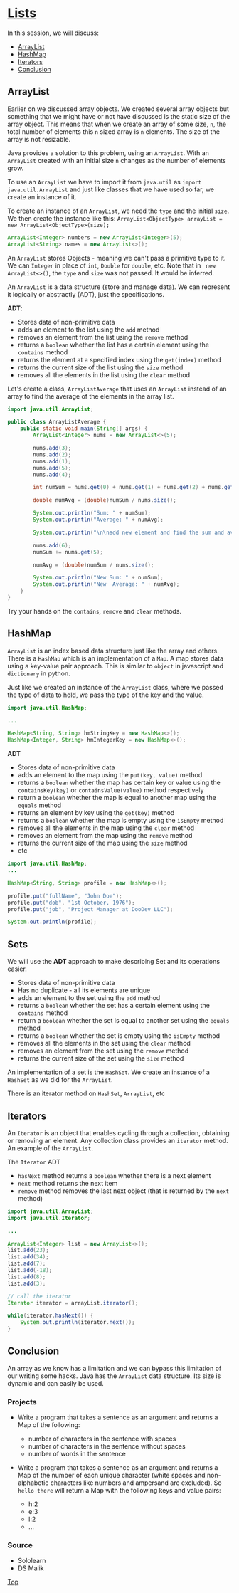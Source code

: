 # [Lists](#top)

<div id="top"/>
In this session, we will discuss:

-   [ArrayList](#arraylist)
-   [HashMap](#hashmap)
-   [Iterators](#iterators)
-   [Conclusion](#conclusion)

## ArrayList

<div id="arraylist" />

Earlier on we discussed array objects. We created several array objects but something that we might have or not have discussed is the static size of the array object. This means that when we create an array of some size, `n`, the total number of elements this `n` sized array is `n` elements. The size of the array is not resizable.

Java provides a solution to this problem, using an `ArrayList`. With an `ArrayList` created with an initial size `n` changes as the number of elements grow.

To use an `ArrayList` we have to import it from `java.util` as `import java.util.ArrayList` and just like classes that we have used so far, we create an instance of it.

To create an instance of an `ArrayList`, we need the `type` and the initial `size`. We then create the instance like this: `ArrayList<ObjectType> arrayList = new ArrayList<ObjectType>(size);`

```java
ArrayList<Integer> numbers = new ArrayList<Integer>(5);
ArrayList<String> names = new ArrayList<>();
```

An `ArrayList` stores Objects - meaning we can't pass a primitive type to it. We can `Integer` in place of `int`, `Double` for `double`, etc. Note that in ` new ArrayList<>()`, the `type` and `size` was not passed. It would be inferred.

An `ArrayList` is a data structure (store and manage data). We can represent it logically or abstractly (ADT), just the specifications.

**ADT**:

-   Stores data of non-primitive data
-   adds an element to the list using the `add` method
-   removes an element from the list using the `remove` method
-   returns a `boolean` whether the list has a certain element using the `contains` method
-   returns the element at a specified index using the `get(index)` method
-   returns the current size of the list using the `size` method
-   removes all the elements in the list using the `clear` method

Let's create a class, `ArrayListAverage` that uses an `ArrayList` instead of an array to find the average of the elements in the array list.

<!-- convert this array code to ArrayList -->

```java
import java.util.ArrayList;

public class ArrayListAverage {
    public static void main(String[] args) {
        ArrayList<Integer> nums = new ArrayList<>(5);

        nums.add(3);
        nums.add(2);
        nums.add(1);
        nums.add(5);
        nums.add(4);

        int numSum = nums.get(0) + nums.get(1) + nums.get(2) + nums.get(3) + nums.get(4);

        double numAvg = (double)numSum / nums.size();

        System.out.println("Sum: " + numSum);
        System.out.println("Average: " + numAvg);

        System.out.println("\n\nadd new element and find the sum and average");

        nums.add(6);
        numSum += nums.get(5);

        numAvg = (double)numSum / nums.size();

        System.out.println("New Sum: " + numSum);
        System.out.println("New  Average: " + numAvg);
    }
}

```

Try your hands on the `contains`, `remove` and `clear` methods.

## HashMap

<div id="hashmap" />

`ArrayList` is an index based data structure just like the array and others. There is a `HashMap` which is an implementation of a `Map`. A map stores data using a key-value pair approach. This is similar to `object` in javascript and `dictionary` in python.

Just like we created an instance of the `ArrayList` class, where we passed the type of data to hold, we pass the type of the key and the value.

```java
import java.util.HashMap;

...

HashMap<String, String> hmStringKey = new HashMap<>();
HashMap<Integer, String> hmIntegerKey = new HashMap<>();
```

**ADT**

-   Stores data of non-primitive data
-   adds an element to the map using the `put(key, value)` method
-   returns a `boolean` whether the map has certain key or value using the `containsKey(key)` or `containsValue(value)` method respectively
-   return a `boolean` whether the map is equal to another map using the `equals` method
-   returns an element by key using the `get(key)` method
-   returns a `boolean` whether the map is empty using the `isEmpty` method
-   removes all the elements in the map using the `clear` method
-   removes an element from the map using the `remove` method
-   returns the current size of the map using the `size` method
-   etc

```java
import java.util.HashMap;
...

HashMap<String, String> profile = new HashMap<>();

profile.put("fullName", "John Doe");
profile.put("dob", "1st October, 1976");
profile.put("job", "Project Manager at DooDev LLC");

System.out.println(profile);
```

## Sets

<div id="sets" />

We will use the **ADT** approach to make describing Set and its operations easier.

-   Stores data of non-primitive data
-   Has no duplicate - all its elements are unique
-   adds an element to the set using the `add` method
-   returns a `boolean` whether the set has a certain element using the `contains` method
-   return a `boolean` whether the set is equal to another set using the `equals` method
-   returns a `boolean` whether the set is empty using the `isEmpty` method
-   removes all the elements in the set using the `clear` method
-   removes an element from the set using the `remove` method
-   returns the current size of the set using the `size` method

An implementation of a set is the `HashSet`. We create an instance of a `HashSet` as we did for the `ArrayList`.

There is an iterator method on `HashSet`, `ArrayList`, etc

## Iterators

<div id="iterators" />

An `Iterator` is an object that enables cycling through a collection, obtaining or removing an element. Any collection class provides an `iterator` method. An example of the `ArrayList`.

The `Iterator` ADT

-   `hasNext` method returns a `boolean` whether there is a next element
-   `next` method returns the next item
-   `remove` method removes the last next object (that is returned by the `next` method)

```java
import java.util.ArrayList;
import java.util.Iterator;

...

ArrayList<Integer> list = new ArrayList<>();
list.add(23);
list.add(34);
list.add(7);
list.add(-18);
list.add(8);
list.add(3);

// call the iterator
Iterator iterator = arrayList.iterator();

while(iterator.hasNext()) {
    System.out.println(iterator.next());
}

```

## Conclusion

<div id="conclusion" />

An array as we know has a limitation and we can bypass this limitation of our writing some hacks. Java has the `ArrayList` data structure. Its size is dynamic and can easily be used.

### Projects

-   Write a program that takes a sentence as an argument and returns a Map of the following:

    -   number of characters in the sentence with spaces
    -   number of characters in the sentence without spaces
    -   number of words in the sentence

-   Write a program that takes a sentence as an argument and returns a Map of the number of each unique character (white spaces and non-alphabetic characters like numbers and ampersand are excluded). So `hello there` will return a Map with the following keys and value pairs:

    -   h:2
    -   e:3
    -   l:2
    -   ...

### Source

-   Sololearn
-   DS Malik

<a href="#top">Top</a>

